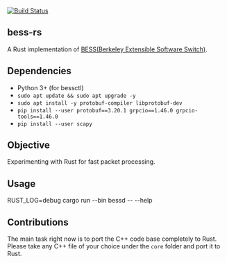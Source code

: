 [![Build Status](https://github.com/eshikafe/bess-rs/actions/workflows/rust.yml/badge.svg)](https://github.com/eshikafe/bess-rs/actions/workflows/rust.yml)


## bess-rs
A Rust implementation of [BESS(Berkeley Extensible Software Switch)](https://github.com/NetSys/bess).

## Dependencies
- Python 3+ (for bessctl)
- `sudo apt update && sudo apt upgrade -y`
- `sudo apt install -y protobuf-compiler libprotobuf-dev`
- `pip install --user protobuf==3.20.1 grpcio==1.46.0 grpcio-tools==1.46.0`
- `pip install --user scapy`

## Objective
Experimenting with Rust for fast packet processing.

## Usage
RUST_LOG=debug cargo run --bin bessd -- --help

## Contributions
The main task right now is to port the C++ code base completely to Rust.
Please take any C++ file of your choice under the `core` folder and port it to Rust.

